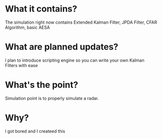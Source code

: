 # What it contains? 
The simulation right now contains Extended Kalman Filter, JPDA Filter, CFAR Algorithm, basic AESA

# What are planned updates?
I plan to introduce scripting engine so you can write your own Kalman Filters with ease

# What's the point?
Simulation point is to properly simulate a radar.

# Why?
I got bored and I createed this
